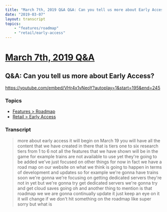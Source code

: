 ```yaml
---
title: "March 7th, 2019 Q&A Q&A: Can you tell us more about Early Access?"
date: "2019-03-07"
layout: transcript
topics:
    - "features/roadmap"
    - "retail/early-access"
---
```

# [March 7th, 2019 Q&A](../2019-03-07.md)
## Q&A: Can you tell us more about Early Access?
https://youtube.com/embed/VHr4x1vNeoY?autoplay=1&start=195&end=245

### Topics
* [Features > Roadmap](../topics/features/roadmap.md)
* [Retail > Early Access](../topics/retail/early-access.md)

### Transcript

> more about early access it will begin on March 19 you will have all the content that we have created in there that is tiers one to six research tiers from 1 to 6 not all the features that we have shown will be in the game for example trains are not available to use yet they're going to be added we've just focused on other things for now in fact we have a road map on our website on what we think is going to happen in terms of development and updates so for example we're gonna have trains soon we're gonna we're focusing on getting dedicated servers they're not in yet but we're gonna try get dedicated servers we're gonna try and get cloud saves going oh and another thing to mention is that roadmap we we are gonna continually update it just keep an eye on it it will change if we don't hit something on the roadmap like super sorry but what is
